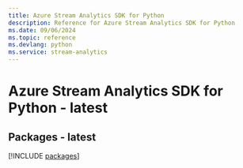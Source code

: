 ```yaml
---
title: Azure Stream Analytics SDK for Python
description: Reference for Azure Stream Analytics SDK for Python
ms.date: 09/06/2024
ms.topic: reference
ms.devlang: python
ms.service: stream-analytics
---
```

# Azure Stream Analytics SDK for Python - latest
## Packages - latest
[!INCLUDE [packages](stream-analytics-index.md)]